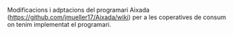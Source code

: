 Modificacions i adptacions del programari Aixada (https://github.com/jmueller17/Aixada/wiki) per a les coperatives de consum on tenim implementat el programari.
